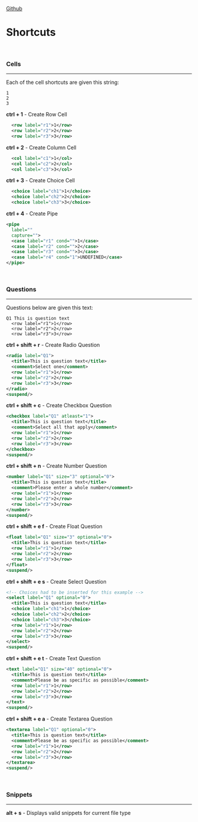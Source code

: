 [Github](https://github.com/matt92martin/vs-ez-fv)

Shortcuts
=========
<br/>

### Cells
_____

Each of the cell shortcuts are given this string:
```
1
2
3
```


**ctrl + 1** - Create Row Cell

```xml
  <row label="r1">1</row>
  <row label="r2">2</row>
  <row label="r3">3</row>
```

**ctrl + 2** - Create Column Cell

```xml
  <col label="c1">1</col>
  <col label="c2">2</col>
  <col label="c3">3</col>
```

**ctrl + 3** - Create Choice Cell

```xml
  <choice label="ch1">1</choice>
  <choice label="ch2">2</choice>
  <choice label="ch3">3</choice>
```

**ctrl + 4** - Create Pipe
```xml
<pipe
  label=""
  capture="">
  <case label="r1" cond="">1</case>
  <case label="r2" cond="">2</case>
  <case label="r3" cond="">3</case>
  <case label="r4" cond="1">UNDEFINED</case>
</pipe>
```
<br/>

### Questions
_____

Questions below are given this text:
```
Q1 This is question text
  <row label="r1">1</row>
  <row label="r2">2</row>
  <row label="r3">3</row>
```

**ctrl + shift + r** - Create Radio Question

```xml
<radio label="Q1">
  <title>This is question text</title>
  <comment>Select one</comment>
  <row label="r1">1</row>
  <row label="r2">2</row>
  <row label="r3">3</row>
</radio>
<suspend/>
```

**ctrl + shift + c** - Create Checkbox Question
```xml
<checkbox label="Q1" atleast="1">
  <title>This is question text</title>
  <comment>Select all that apply</comment>
  <row label="r1">1</row>
  <row label="r2">2</row>
  <row label="r3">3</row>
</checkbox>
<suspend/>
```

**ctrl + shift + n** - Create Number Question
```xml
<number label="Q1" size="3" optional="0">
  <title>This is question text</title>
  <comment>Please enter a whole number</comment>
  <row label="r1">1</row>
  <row label="r2">2</row>
  <row label="r3">3</row>
</number>
<suspend/>
```

**ctrl + shift + e f** - Create Float Question
```xml 
<float label="Q1" size="3" optional="0">
  <title>This is question text</title>
  <row label="r1">1</row>
  <row label="r2">2</row>
  <row label="r3">3</row>
</float>
<suspend/>

```

**ctrl + shift + e s** - Create Select Question
```xml
<!-- Choices had to be inserted for this example -->
<select label="Q1" optional="0">
  <title>This is question text</title>  
  <choice label="ch1">1</choice>
  <choice label="ch2">2</choice>
  <choice label="ch3">3</choice>
  <row label="r1">1</row>
  <row label="r2">2</row>
  <row label="r3">3</row>
</select>
<suspend/>
```

**ctrl + shift + e t** - Create Text Question
```xml 
<text label="Q1" size="40" optional="0">
  <title>This is question text</title>
  <comment>Please be as specific as possible</comment>
  <row label="r1">1</row>
  <row label="r2">2</row>
  <row label="r3">3</row>
</text>
<suspend/>
```
**ctrl + shift + e a** - Create Textarea Question
```xml
<textarea label="Q1" optional="0">
  <title>This is question text</title>
  <comment>Please be as specific as possible</comment>
  <row label="r1">1</row>
  <row label="r2">2</row>
  <row label="r3">3</row>
</textarea>
<suspend/>
```
<br/>

### Snippets
_____
**alt + s** - Displays valid snippets for current file type
